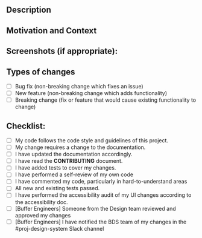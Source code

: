 <!--- Provide a general summary of your changes in the Title above -->

## Description
<!--- Describe your changes in detail -->

## Motivation and Context
<!--- Why is this change required? What problem does it solve? -->
<!--- If it fixes an open issue, please link to the issue here. -->

## Screenshots (if appropriate):

## Types of changes
<!--- What types of changes does your code introduce? Put an `x` in all the boxes that apply: -->
- [ ] Bug fix (non-breaking change which fixes an issue)
- [ ] New feature (non-breaking change which adds functionality)
- [ ] Breaking change (fix or feature that would cause existing functionality to change)

## Checklist:
<!--- Go over all the following points, and put an `x` in all the boxes that apply. -->
<!--- If you're unsure about any of these, don't hesitate to ask. We're here to help! -->
- [ ] My code follows the code style and guidelines of this project. <!--- Link to Standards file coming soon. -->
- [ ] My change requires a change to the documentation.
- [ ] I have updated the documentation accordingly.
- [ ] I have read the **CONTRIBUTING** document.
- [ ] I have added tests to cover my changes.
- [ ] I have performed a self-review of my own code
- [ ] I have commented my code, particularly in hard-to-understand areas
- [ ] All new and existing tests passed.
- [ ] I have performed the accessibility audit of my UI changes according to the accessibility doc. <!--- Link to Accessibility Standards file coming soon. -->
- [ ] [Buffer Engineers] Someone from the Design team reviewed and approved my changes
- [ ] [Buffer Engineers] I have notified the BDS team of my changes in the #proj-design-system Slack channel
